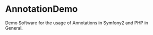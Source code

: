 AnnotationDemo
==============

Demo Software for the usage of Annotations in Symfony2 and PHP in General.